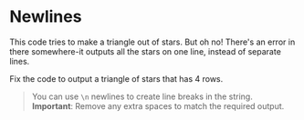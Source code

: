 # Newlines

This code tries to make a triangle out of stars. But oh no! There's an error in there somewhere-it outputs all the stars on one line, instead of separate lines.

Fix the code to output a triangle of stars that has 4 rows.

> You can use `\n` newlines to create line breaks in the string.  
**Important**: Remove any extra spaces to match the required output.